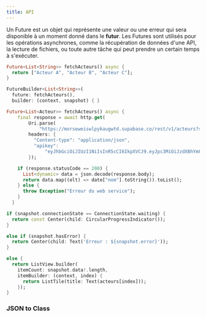 ```yaml
---
title: API
---
```


Un Future est un objet qui représente une valeur ou une erreur qui sera disponible à un moment donné dans le **futur**. Les Futures sont utilisés pour les opérations asynchrones, comme la récupération de données d'une API, la lecture de fichiers, ou toute autre tâche qui peut prendre un certain temps à s'exécuter.

```dart
Future<List<String>> fetchActeurs() async {
  return ["Acteur A", "Acteur B", "Acteur C"];
}
```

```dart
FutureBuilder<List<String>>(
  future: fetchActeurs(),
  builder: (context, snapshot) { }
```

```dart
Future<List<Acteur>> fetchActeurs() async {
    final response = await http.get(
        Uri.parse(
            "https://morseweiswlpykaugwtd.supabase.co/rest/v1/acteurs?select=*"),
        headers: {
          "Content-type": "application/json",
          "apikey":
              "eyJhbGciOiJIUzI1NiIsInR5cCI6IkpXVCJ9.eyJpc3MiOiJzdXBhYmFzZSIsInJlZiI6Im1vcnNld2Vpc3dscHlrYXVnd3RkIiwicm9sZSI6ImFub24iLCJpYXQiOjE3MDY5NTcxMjgsImV4cCI6MjAyMjUzMzEyOH0.UV5XCINWe-Jaw6_-787Veh-LxjzUVudArvrgH6Ycf30"
        });

    if (response.statusCode == 200) {
      List<dynamic> data = json.decode(response.body);
      return data.map((elt) => date["nom"].toString()).toList();
    } else {
      throw Exception("Erreur du web service");
    }
  }
```


```dart
if (snapshot.connectionState == ConnectionState.waiting) {
  return const Center(child: CircularProgressIndicator());
}
```

```dart
else if (snapshot.hasError) {
  return Center(child: Text('Erreur : ${snapshot.error}'));
} 
``` 

```dart
else {
  return ListView.builder(
    itemCount: snapshot.data!.length,
    itemBuilder: (context, index) {
      return ListTile(title: Text(acteurs[index]));
    });
}
```

### JSON to Class


